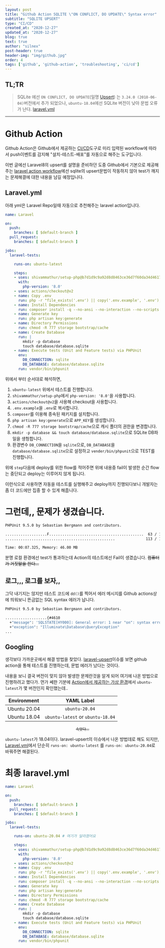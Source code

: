 ```yaml
---
layout: post
title: "Github Action SQLITE \"ON CONFLICT, DO UPDATE\" Syntax error"
subtitle: "SQLITE UPSERT"
type: "CI/CD"
created_at: "2020-12-27"
updated_at: "2020-12-27"
blog: true
text: true
author: "silnex"
post-header: true
header-img: "img/github.jpg"
order: 4
tags: ['github', 'github-action', 'troubleshooting', 'ci/cd']
---
```


## TL;TR
> SQLite 에선 `ON CONFLICT, DO UPDATE`(일명 [Upsert](https://www.sqlite.org/lang_upsert.html)) 는 `3.24.0 (2018-06-04)`버전에서 추가 되었으나, `ubuntu-18.04`에선 SQLite 버전이 낮아 문법 오류가 난다. [laravel.yml](#최종-laravel.yml)

----

# Github Action
Github Action은 Github에서 제공하는 [CI/CD](https://en.wikipedia.org/wiki/CI/CD)도구로 미리 입력된 workflow에 따라서 push이벤트를 감지해 "설치-테스트-배포"를 자동으로 해주는 도구입니다.  

이번 글에선 Laravel8의 upsert를 설명을 준비하던 도중 Github에서 기본으로 제공해주는 [laravel action workflow](https://github.com/actions/starter-workflows/blob/e9e00b017736d3b3811cedf1ee2e8ceb3c48e3dd/ci/laravel.yml)에선 sqlite의 upsert문법이 작동하지 않아 test가 깨지는 문제해결에 대한 내용을 남길 예정입니다.

## Laravel.yml
아래 yml은 Laravel Repo일때 자동으로 추천해주는 laravel action입니다.  

```yml
name: Laravel

on:
  push:
    branches: [ $default-branch ]
  pull_request:
    branches: [ $default-branch ]

jobs:
  laravel-tests:

    runs-on: ubuntu-latest

    steps:
    - uses: shivammathur/setup-php@b7d1d9c9a92d8d8463ce36d7f60da34d461724f8
      with:
        php-version: '8.0'
    - uses: actions/checkout@v2
    - name: Copy .env
      run: php -r "file_exists('.env') || copy('.env.example', '.env');"
    - name: Install Dependencies
      run: composer install -q --no-ansi --no-interaction --no-scripts --no-progress --prefer-dist
    - name: Generate key
      run: php artisan key:generate
    - name: Directory Permissions
      run: chmod -R 777 storage bootstrap/cache
    - name: Create Database
      run: |
        mkdir -p database
        touch database/database.sqlite
    - name: Execute tests (Unit and Feature tests) via PHPUnit
      env:
        DB_CONNECTION: sqlite
        DB_DATABASE: database/database.sqlite
      run: vendor/bin/phpunit
```

위에서 부터 순서대로 해석하면,  
 1. `ubuntu-latest` 위에서 테스트를 진행합니다.
 2. `shivammathur/setup-php`에서 `php-version: '8.0'`을 사용합니다.
 3. `actions/checkout@v2`을 사용해 checkout을 사용합니다.
 4. `.env.example`을 `.env`로 복사합니다.
 5. `composer`를 이용해 종속된 패키지를 설치합니다.
 6. `php artisan key:generate`으로 `APP_KEY`를 생성합니다.
 7. `chmod -R 777 storage bootstrap/cache`으로 캐시 폴더의 권한을 변경합니다.
 8. `mkdir -p database && touch database/database.sqlite`으로 SQLite DB파일을 생헝합니다.
 9. 환경변수 `DB_CONNECTION`을 `sqlite`으로, `DB_DATABASE`을 `database/database.sqlite`으로 설정하고 `vender/bin/phpunit`으로 TEST를 진행합니다.

위에 `step`다음에 deploy를 위한 flow를 적어주면 위에 내용중 fail이 발생한 순간 flow는 중단되고 deploy는 이루어지 않게 됩니다.

이런식으로 사용하면 자동을 테스트를 실행해주고 deploy까지 진행되다보니 개발자는 좀 더 코드에만 집중 할 수 있게 해줍니다.

# 그런데,, 문제가 생겼습니다.

```bash
PHPUnit 9.5.0 by Sebastian Bergmann and contributors.

...................F...........................................  63 / 113 ( 55%)
..................................................              113 / 113 (100%)

Time: 00:07.325, Memory: 46.00 MB
```

분명 로컬 환경에선 test가 통과하는데 Action의 테스트에선 Fail이 생겼습니다. <del>컴퓨터가 거짓말을 한다...</del>

## 로그,,, 로그를 보자,,
그닥 내기지는 않지만 테스트 코드에 `dd()`를 찍어서 에러 메시지를 Github actions상에 띄워보니 뜬금없는 SQL syntax 에러가 납니다.

```bash
PHPUnit 9.5.0 by Sebastian Bergmann and contributors.

...................{#4610
  +"message": 'SQLSTATE[HY000]: General error: 1 near "on": syntax error (SQL: insert into "table_name" (...) values (...) on conflict ... do update set ...)'
  +"exception": "Illuminate\Database\QueryException"
...
  ```

## Googling
생각보다 가까운곳에서 해결 방법을 찾았다. [laravel-upsert](https://github.com/staudenmeir/laravel-upsert/issues/28)이슈를 보면 github action을 통해 테스트를 진행하는데, 문법 에러가 났다는 것이다.

내용을 보니 결국 버전이 맞지 않아 발생한 문제란것을 알게 되어 여기에 나온 방법으로 진행하려고 했다가. 먼가 쎄한 기분에 [Action에서 제공하는 가상 환경](https://github.com/actions/virtual-environments)에서 `ubuntu-latest`가 몇 버전인지 확인했는데..

| Environment | YAML Label |
| :-: | :-: |
| Ubuntu 20.04 | `ubuntu-20.04` |
| Ubuntu 18.04 | `ubuntu-latest` or `ubuntu-18.04` |

<p style="text-align:center;font-size:12px"><del>속앗다...</del></p>

`ubuntu-latest`가 18.04이다. laravel-upsert의 이슈에서 나온 방법데로 해도 되지만, [Laravel.yml](#Laravel.yml)에서 단순히 `runs-on: ubuntu-latest` 를 `runs-on: ubuntu-20.04`로 바꿔주면 해결된다.

# 최종 laravel.yml

```yml
name: Laravel

on:
  push:
    branches: [ $default-branch ]
  pull_request:
    branches: [ $default-branch ]

jobs:
  laravel-tests:

    runs-on: ubuntu-20.04 # 여기가 달라졌어요

    steps:
    - uses: shivammathur/setup-php@b7d1d9c9a92d8d8463ce36d7f60da34d461724f8
      with:
        php-version: '8.0'
    - uses: actions/checkout@v2
    - name: Copy .env
      run: php -r "file_exists('.env') || copy('.env.example', '.env');"
    - name: Install Dependencies
      run: composer install -q --no-ansi --no-interaction --no-scripts --no-progress --prefer-dist
    - name: Generate key
      run: php artisan key:generate
    - name: Directory Permissions
      run: chmod -R 777 storage bootstrap/cache
    - name: Create Database
      run: |
        mkdir -p database
        touch database/database.sqlite
    - name: Execute tests (Unit and Feature tests) via PHPUnit
      env:
        DB_CONNECTION: sqlite
        DB_DATABASE: database/database.sqlite
      run: vendor/bin/phpunit
```